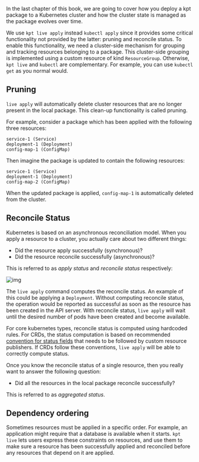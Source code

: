In the last chapter of this book, we are going to cover how you deploy a kpt
package to a Kubernetes cluster and how the cluster state is managed as the
package evolves over time.

We use `kpt live apply` instead `kubectl apply` since it provides some critical
functionality not provided by the latter: pruning and reconcile status. To
enable this functionality, we need a cluster-side mechanism for grouping and
tracking resources belonging to a package. This cluster-side grouping is
implemented using a custom resource of kind `ResourceGroup`. Otherwise,
`kpt live` and `kubectl` are complementary. For example, you can use
`kubectl get` as you normal would.

## Pruning

`live apply` will automatically delete cluster resources that are no longer
present in the local package. This clean-up functionality is called pruning.

For example, consider a package which has been applied with the following three
resources:

```
service-1 (Service)
deployment-1 (Deployment)
config-map-1 (ConfigMap)
```

Then imagine the package is updated to contain the following resources:

```
service-1 (Service)
deployment-1 (Deployment)
config-map-2 (ConfigMap)
```

When the updated package is applied, `config-map-1` is automatically deleted
from the cluster.

## Reconcile Status

Kubernetes is based on an asynchronous reconciliation model. When you apply a
resource to a cluster, you actually care about two different things:

- Did the resource apply successfully (synchronous)?
- Did the resource reconcile successfully (asynchronous)?

This is referred to as _apply status_ and _reconcile status_ respectively:

![img](/static/images/status.svg)

The `live apply` command computes the reconcile status. An example of this could
be applying a `Deployment`. Without computing reconcile status, the operation
would be reported as successful as soon as the resource has been created in the
API server. With reconcile status, `live apply` will wait until the desired
number of pods have been created and become available.

For core kubernetes types, reconcile status is computed using hardcoded rules.
For CRDs, the status computation is based on recommended [convention for status
fields] that needs to be followed by custom resource publishers. If CRDs follow
these conventions, `live apply` will be able to correctly compute status.

Once you know the reconcile status of a single resource, then you really want to
answer the following question:

- Did all the resources in the local package reconcile successfully?

This is referred to as _aggregated status_.

## Dependency ordering

Sometimes resources must be applied in a specific order. For example,
an application might require that a database is available when it starts.
`kpt live` lets users express these constraints on resources, and use them
to make sure a resource has been successfully applied and reconciled before
any resources that depend on it are applied.



[convention for status fields]: /reference/schema/crd-status-convention/
